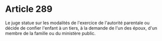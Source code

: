 # Article 289

Le juge statue sur les modalités de l'exercice de l'autorité parentale ou décide de confier l'enfant à un tiers, à la demande de l'un des époux, d'un membre de la famille ou du ministère public.
